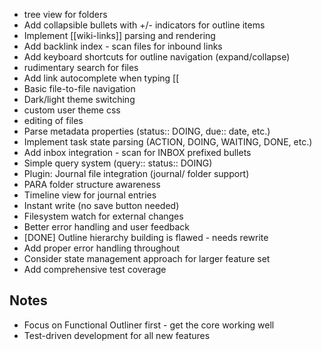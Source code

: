 - tree view for folders
- Add collapsible bullets with +/- indicators for outline items
- Implement [[wiki-links]] parsing and rendering
- Add backlink index - scan files for inbound links
- Add keyboard shortcuts for outline navigation (expand/collapse)
- rudimentary search for files
- Add link autocomplete when typing [[
- Basic file-to-file navigation
- Dark/light theme switching
- custom user theme css
- editing of files
- Parse metadata properties (status:: DOING, due:: date, etc.)
- Implement task state parsing (ACTION, DOING, WAITING, DONE, etc.)
- Add inbox integration - scan for INBOX prefixed bullets
- Simple query system (query:: status:: DOING)
- Plugin: Journal file integration (journal/ folder support)
- PARA folder structure awareness
- Timeline view for journal entries
- Instant write (no save button needed)
- Filesystem watch for external changes
- Better error handling and user feedback
- [DONE] Outline hierarchy building is flawed - needs rewrite
- Add proper error handling throughout
- Consider state management approach for larger feature set
- Add comprehensive test coverage

## Notes
- Focus on Functional Outliner first - get the core working well
- Test-driven development for all new features

